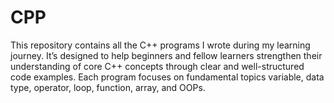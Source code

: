 # CPP
This repository contains all the C++ programs I wrote during my learning journey. It’s designed to help beginners and fellow learners strengthen their understanding of core C++ concepts through clear and well-structured code examples.  Each program focuses on fundamental topics variable, data type, operator, loop, function, array, and OOPs.
